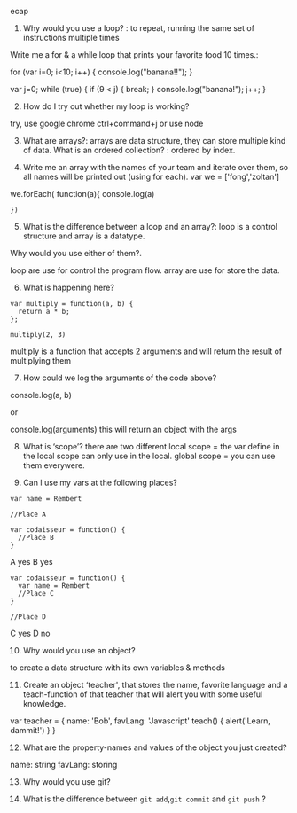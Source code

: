 ecap

1) Why would you use a loop? : to repeat, running the same set of instructions multiple times


Write me a for & a while loop that prints your favorite food 10 times.:

for (var i=0; i<10; i++) {
  console.log("banana!!");
}

var j=0;
while (true) {
  if (9 < j) {
    break;
  }
  console.log("banana!");
  j++;
}

2) How do I try out whether my loop is working?

try, use google chrome ctrl+command+j
or use node


3) What are arrays?: arrays are data structure, they can store multiple kind of data.
What is an ordered collection? : ordered by index.



4) Write me an array with the names of your team and iterate over them, so all names will be printed out (using for each).
var we = ['fong','zoltan']

we.forEach(
  function(a){
    console.log(a)

    })


5) What is the difference between a loop and an array?: loop is a control structure and array is a datatype.

 Why would you use either of them?.

loop are use for control the program flow.
array are use for store the data.


6) What is happening here?

```
var multiply = function(a, b) {
  return a * b;
};

multiply(2, 3)
```

multiply is a function that accepts 2 arguments
and will return the result of multiplying them

7) How could we log the arguments of the code above?

console.log(a, b)

or

console.log(arguments)
this will return an object with the args


8) What is ‘scope’?
there are two different
local scope = the var define in the local scope can only use in the local.
global scope = you can use them everywere.

9) Can I use my vars at the following places?

```
var name = Rembert

//Place A

var codaisseur = function() {
  //Place B
}
```
A yes
B yes

```
var codaisseur = function() {
  var name = Rembert
  //Place C
}

//Place D
```

C yes
D no

10) Why would you use an object?

to create a data structure with its own variables & methods


11) Create an object ‘teacher', that stores the name,
favorite language and a teach-function of that teacher that will alert you with some useful knowledge.

var teacher = {
  name: 'Bob',
  favLang: 'Javascript'
  teach() {
    alert('Learn, dammit!')
  }
}

12) What are the property-names and values of the object you just created?

name: string
favLang: storing

13) Why would you use git?

14) What is the difference between `git add`,`git commit` and `git push` ?
